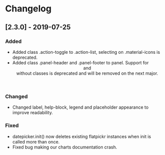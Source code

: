 # Changelog

## [2.3.0] - 2019-07-25

### Added

- Added class .action-toggle to .action-list, selecting on .material-icons is deprecated.
- Added class .panel-header and .panel-footer to panel. Support for <header> and <footer> without classes is deprecated and will be removed on the next major.

### Changed

- Changed label, help-block, legend and placeholder appearance to improve readability.

### Fixed

- datepicker.init() now deletes existing flatpickr instances when init is called more than once.
- Fixed bug making our charts documentation crash.
